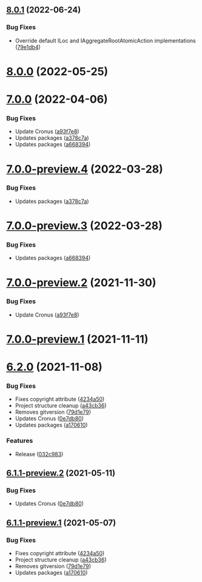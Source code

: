 ## [8.0.1](https://github.com/Elders/Cronus.AtomicAction.Redis/compare/v8.0.0...v8.0.1) (2022-06-24)


### Bug Fixes

* Override default ILoc and IAggregateRootAtomicAction implementations ([79e1db4](https://github.com/Elders/Cronus.AtomicAction.Redis/commit/79e1db41c8e048ecc2c32ec025c7ed85b22ebea6))

# [8.0.0](https://github.com/Elders/Cronus.AtomicAction.Redis/compare/v7.0.0...v8.0.0) (2022-05-25)

# [7.0.0](https://github.com/Elders/Cronus.AtomicAction.Redis/compare/v6.2.0...v7.0.0) (2022-04-06)


### Bug Fixes

* Update Cronus ([a93f7e8](https://github.com/Elders/Cronus.AtomicAction.Redis/commit/a93f7e86851ec34b3a4457bbdd0e7383f32cc1a7))
* Updates packages ([a378c7a](https://github.com/Elders/Cronus.AtomicAction.Redis/commit/a378c7a2a4afcf6501bd10f6882d8f393f328d09))
* Updates packages ([a668394](https://github.com/Elders/Cronus.AtomicAction.Redis/commit/a6683947708a3238d93da50e941e5d815acfb56a))

# [7.0.0-preview.4](https://github.com/Elders/Cronus.AtomicAction.Redis/compare/v7.0.0-preview.3...v7.0.0-preview.4) (2022-03-28)


### Bug Fixes

* Updates packages ([a378c7a](https://github.com/Elders/Cronus.AtomicAction.Redis/commit/a378c7a2a4afcf6501bd10f6882d8f393f328d09))

# [7.0.0-preview.3](https://github.com/Elders/Cronus.AtomicAction.Redis/compare/v7.0.0-preview.2...v7.0.0-preview.3) (2022-03-28)


### Bug Fixes

* Updates packages ([a668394](https://github.com/Elders/Cronus.AtomicAction.Redis/commit/a6683947708a3238d93da50e941e5d815acfb56a))

# [7.0.0-preview.2](https://github.com/Elders/Cronus.AtomicAction.Redis/compare/v7.0.0-preview.1...v7.0.0-preview.2) (2021-11-30)


### Bug Fixes

* Update Cronus ([a93f7e8](https://github.com/Elders/Cronus.AtomicAction.Redis/commit/a93f7e86851ec34b3a4457bbdd0e7383f32cc1a7))

# [7.0.0-preview.1](https://github.com/Elders/Cronus.AtomicAction.Redis/compare/v6.2.0...v7.0.0-preview.1) (2021-11-11)

# [6.2.0](https://github.com/Elders/Cronus.AtomicAction.Redis/compare/v6.1.0...v6.2.0) (2021-11-08)


### Bug Fixes

* Fixes copyright attribute ([4234a50](https://github.com/Elders/Cronus.AtomicAction.Redis/commit/4234a50188ff75cb877f2876474519c10f2b19d4))
* Project structure cleanup ([a43cb36](https://github.com/Elders/Cronus.AtomicAction.Redis/commit/a43cb36fb76b18f165dca06c0a8307d27cf64151))
* Removes gitversion ([79d1e79](https://github.com/Elders/Cronus.AtomicAction.Redis/commit/79d1e793ea1b869dc7f468b14cd099255c8bd4ba))
* Updates Cronus ([0e7db80](https://github.com/Elders/Cronus.AtomicAction.Redis/commit/0e7db8057fe1220584512c4bb19f1c81a85ec5f3))
* Updates packages ([a170610](https://github.com/Elders/Cronus.AtomicAction.Redis/commit/a170610acf17ec67ae586396d564bd864d83b247))


### Features

* Release ([032c983](https://github.com/Elders/Cronus.AtomicAction.Redis/commit/032c983ddab0e6ab715f07d8883cbb6a60a6c0f4))

## [6.1.1-preview.2](https://github.com/Elders/Cronus.AtomicAction.Redis/compare/v6.1.1-preview.1...v6.1.1-preview.2) (2021-05-11)


### Bug Fixes

* Updates Cronus ([0e7db80](https://github.com/Elders/Cronus.AtomicAction.Redis/commit/0e7db8057fe1220584512c4bb19f1c81a85ec5f3))

## [6.1.1-preview.1](https://github.com/Elders/Cronus.AtomicAction.Redis/compare/v6.1.0...v6.1.1-preview.1) (2021-05-07)


### Bug Fixes

* Fixes copyright attribute ([4234a50](https://github.com/Elders/Cronus.AtomicAction.Redis/commit/4234a50188ff75cb877f2876474519c10f2b19d4))
* Project structure cleanup ([a43cb36](https://github.com/Elders/Cronus.AtomicAction.Redis/commit/a43cb36fb76b18f165dca06c0a8307d27cf64151))
* Removes gitversion ([79d1e79](https://github.com/Elders/Cronus.AtomicAction.Redis/commit/79d1e793ea1b869dc7f468b14cd099255c8bd4ba))
* Updates packages ([a170610](https://github.com/Elders/Cronus.AtomicAction.Redis/commit/a170610acf17ec67ae586396d564bd864d83b247))
